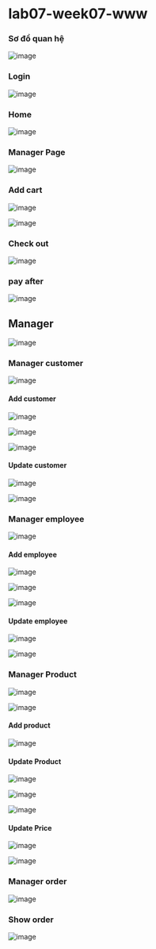 # lab07-week07-www

<h3>Sơ đồ quan hệ</h3>

![image](https://github.com/PhuongCuong/lab07-week07-www/assets/124875164/56ffa241-e458-463d-ad44-10a480bdd0b2)


<h3>Login</h3>

![image](https://github.com/PhuongCuong/lab07-week07-www/assets/124875164/7c9442f8-d8a7-47c2-9c33-10e6f30ee10a)

<h3>Home</h3>

![image](https://github.com/PhuongCuong/lab07-week07-www/assets/124875164/ae03e847-4340-46e0-ab9e-676fbd62387b)

<h3>Manager Page</h3>

![image](https://github.com/PhuongCuong/lab07-week07-www/assets/124875164/ce6a5193-1d50-46d7-a2b5-43200d0ba4d5)

<h3>Add cart</h3>

![image](https://github.com/PhuongCuong/lab07-week07-www/assets/124875164/b91083a7-4877-4db8-b23d-d1215d034a0b)

![image](https://github.com/PhuongCuong/lab07-week07-www/assets/124875164/c7d1db0f-7c2b-45e7-94fa-66d9ff0088fe)

<h3>Check out</h3>

![image](https://github.com/PhuongCuong/lab07-week07-www/assets/124875164/f986994a-8c18-484b-a57c-9c4184595d92)

<h3>pay after</h3>

![image](https://github.com/PhuongCuong/lab07-week07-www/assets/124875164/ebd71eec-e32c-4def-a8e5-33fa1b2e1439)

<h2>Manager</h2>

![image](https://github.com/PhuongCuong/lab07-week07-www/assets/124875164/f8915ea2-2921-4125-8ac0-f4816890bcd9)

<h3>Manager customer</h3>

![image](https://github.com/PhuongCuong/lab07-week07-www/assets/124875164/d9741855-99df-441a-a2fb-1f3229dd6043)

<h4>Add customer</h4>

![image](https://github.com/PhuongCuong/lab07-week07-www/assets/124875164/0d5cc145-6339-4c07-ab52-02c13bf2d806)

![image](https://github.com/PhuongCuong/lab07-week07-www/assets/124875164/7f148555-d1ef-4fb3-b76f-5dcad650064d)

![image](https://github.com/PhuongCuong/lab07-week07-www/assets/124875164/36d16563-1a8a-4113-93f4-eabb28cca662)

<h4>Update customer</h4>

![image](https://github.com/PhuongCuong/lab07-week07-www/assets/124875164/8acd27d6-d4e7-46ad-8bca-08dc111093d4)

![image](https://github.com/PhuongCuong/lab07-week07-www/assets/124875164/131076d2-02fc-4c99-abb8-554b958afef4)

<h3>Manager employee</h3>

![image](https://github.com/PhuongCuong/lab07-week07-www/assets/124875164/040dab41-174c-4d14-bd34-5ab0a6869bc3)

<h4>Add employee</h4>

![image](https://github.com/PhuongCuong/lab07-week07-www/assets/124875164/febf9d4b-4a4e-4694-953e-5ae4588dff97)

![image](https://github.com/PhuongCuong/lab07-week07-www/assets/124875164/a2bbae6d-7f12-49a5-9dee-8f682bd451e0)

![image](https://github.com/PhuongCuong/lab07-week07-www/assets/124875164/3a27a1cd-1c8c-46d0-9744-4705218a8f8f)

<h4>Update employee</h4>

![image](https://github.com/PhuongCuong/lab07-week07-www/assets/124875164/90ef224c-f94a-4f1d-837a-9d6de87c5c4e)

![image](https://github.com/PhuongCuong/lab07-week07-www/assets/124875164/095d65c8-d033-4f6e-bd66-5b4051e806cc)

<h3>Manager Product</h3>

![image](https://github.com/PhuongCuong/lab07-week07-www/assets/124875164/613f84d7-9f14-49bd-a0f4-476fb7976c8c)

![image](https://github.com/PhuongCuong/lab07-week07-www/assets/124875164/3b93d4bf-d718-475b-86a7-f6b36a0c7d6d)

<h4>Add product</h4>

![image](https://github.com/PhuongCuong/lab07-week07-www/assets/124875164/e6675666-1b1e-4680-87c4-3273a90e89c7)

<h4>Update Product</h4>

![image](https://github.com/PhuongCuong/lab07-week07-www/assets/124875164/5c31c41c-f679-4b35-aa6f-816509923555)

![image](https://github.com/PhuongCuong/lab07-week07-www/assets/124875164/04f28a8e-e958-4f17-842c-ccb056d508bd)

![image](https://github.com/PhuongCuong/lab07-week07-www/assets/124875164/7ab24430-4c0e-422a-8bc3-73912df79060)

<h4>Update Price</h4>

![image](https://github.com/PhuongCuong/lab07-week07-www/assets/124875164/b24d0803-9a14-417b-b34c-4f4d8487cd9f)

![image](https://github.com/PhuongCuong/lab07-week07-www/assets/124875164/49af924c-8108-4f28-9f5a-37a4b3ef4d10)

<h3>Manager order</h3>

![image](https://github.com/PhuongCuong/lab07-week07-www/assets/124875164/d774fbda-a902-4185-88d3-1a317a671268)

<h3>Show order</h3>

![image](https://github.com/PhuongCuong/lab07-week07-www/assets/124875164/b1e5f371-0b56-4c88-a3c4-37e6f992149b)


